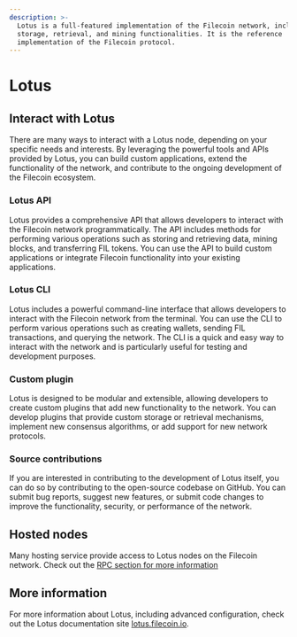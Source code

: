 ```yaml
---
description: >-
  Lotus is a full-featured implementation of the Filecoin network, including the
  storage, retrieval, and mining functionalities. It is the reference
  implementation of the Filecoin protocol.
---
```


# Lotus

## Interact with Lotus

There are many ways to interact with a Lotus node, depending on your specific needs and interests. By leveraging the powerful tools and APIs provided by Lotus, you can build custom applications, extend the functionality of the network, and contribute to the ongoing development of the Filecoin ecosystem.

### Lotus API

Lotus provides a comprehensive API that allows developers to interact with the Filecoin network programmatically. The API includes methods for performing various operations such as storing and retrieving data, mining blocks, and transferring FIL tokens. You can use the API to build custom applications or integrate Filecoin functionality into your existing applications.

### Lotus CLI

Lotus includes a powerful command-line interface that allows developers to interact with the Filecoin network from the terminal. You can use the CLI to perform various operations such as creating wallets, sending FIL transactions, and querying the network. The CLI is a quick and easy way to interact with the network and is particularly useful for testing and development purposes.

### Custom plugin

Lotus is designed to be modular and extensible, allowing developers to create custom plugins that add new functionality to the network. You can develop plugins that provide custom storage or retrieval mechanisms, implement new consensus algorithms, or add support for new network protocols.

### Source contributions

If you are interested in contributing to the development of Lotus itself, you can do so by contributing to the open-source codebase on GitHub. You can submit bug reports, suggest new features, or submit code changes to improve the functionality, security, or performance of the network.

## Hosted nodes

Many hosting service provide access to Lotus nodes on the Filecoin network. Check out the [RPC section for more information](https://docs.filecoin.io/networks/mainnet/rpcs/)

## More information

For more information about Lotus, including advanced configuration, check out the Lotus documentation site [lotus.filecoin.io](https://lotus.filecoin.io).
